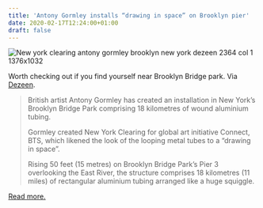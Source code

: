 ```yaml
---
title: 'Antony Gormley installs “drawing in space” on Brooklyn pier'
date: 2020-02-17T12:24:00+01:00
draft: false
---
```


![New york clearing antony gormley brooklyn new york dezeen 2364 col 1 1376x1032](https://cdn-blog.adafruit.com/uploads/2020/02/new-york-clearing-antony-gormley-brooklyn-new-york_dezeen_2364_col_1-1376x1032-1.jpg "new-york-clearing-antony-gormley-brooklyn-new-york_dezeen_2364_col_1-1376x1032.jpg")

Worth checking out if you find yourself near Brooklyn Bridge park. Via [Dezeen](https://www.dezeen.com/2020/02/07/antony-gormley-drawing-in-space-brooklyn-pier/).

> British artist Antony Gormley has created an installation in New York’s Brooklyn Bridge Park comprising 18 kilometres of wound aluminium tubing.
> 
> Gormley created New York Clearing for global art initiative Connect, BTS, which likened the look of the looping metal tubes to a “drawing in space”.
> 
> Rising 50 feet (15 metres) on Brooklyn Bridge Park’s Pier 3 overlooking the East River, the structure comprises 18 kilometres (11 miles) of rectangular aluminium tubing arranged like a huge squiggle.

[Read more.](https://www.dezeen.com/2020/02/07/antony-gormley-drawing-in-space-brooklyn-pier/)